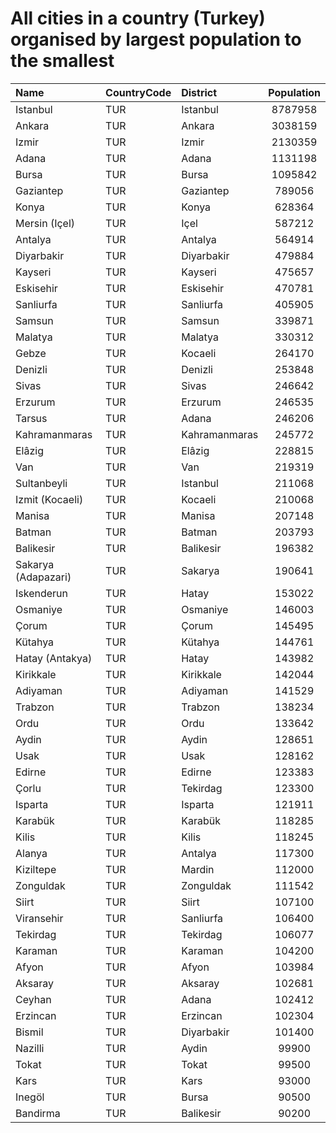 # All cities in a country (Turkey) organised by largest population to the smallest

| Name | CountryCode | District | Population |
| :--- | :--- | :--- | :---: |
|Istanbul|TUR|Istanbul|8787958|
|Ankara|TUR|Ankara|3038159|
|Izmir|TUR|Izmir|2130359|
|Adana|TUR|Adana|1131198|
|Bursa|TUR|Bursa|1095842|
|Gaziantep|TUR|Gaziantep|789056|
|Konya|TUR|Konya|628364|
|Mersin (Içel)|TUR|Içel|587212|
|Antalya|TUR|Antalya|564914|
|Diyarbakir|TUR|Diyarbakir|479884|
|Kayseri|TUR|Kayseri|475657|
|Eskisehir|TUR|Eskisehir|470781|
|Sanliurfa|TUR|Sanliurfa|405905|
|Samsun|TUR|Samsun|339871|
|Malatya|TUR|Malatya|330312|
|Gebze|TUR|Kocaeli|264170|
|Denizli|TUR|Denizli|253848|
|Sivas|TUR|Sivas|246642|
|Erzurum|TUR|Erzurum|246535|
|Tarsus|TUR|Adana|246206|
|Kahramanmaras|TUR|Kahramanmaras|245772|
|Elâzig|TUR|Elâzig|228815|
|Van|TUR|Van|219319|
|Sultanbeyli|TUR|Istanbul|211068|
|Izmit (Kocaeli)|TUR|Kocaeli|210068|
|Manisa|TUR|Manisa|207148|
|Batman|TUR|Batman|203793|
|Balikesir|TUR|Balikesir|196382|
|Sakarya (Adapazari)|TUR|Sakarya|190641|
|Iskenderun|TUR|Hatay|153022|
|Osmaniye|TUR|Osmaniye|146003|
|Çorum|TUR|Çorum|145495|
|Kütahya|TUR|Kütahya|144761|
|Hatay (Antakya)|TUR|Hatay|143982|
|Kirikkale|TUR|Kirikkale|142044|
|Adiyaman|TUR|Adiyaman|141529|
|Trabzon|TUR|Trabzon|138234|
|Ordu|TUR|Ordu|133642|
|Aydin|TUR|Aydin|128651|
|Usak|TUR|Usak|128162|
|Edirne|TUR|Edirne|123383|
|Çorlu|TUR|Tekirdag|123300|
|Isparta|TUR|Isparta|121911|
|Karabük|TUR|Karabük|118285|
|Kilis|TUR|Kilis|118245|
|Alanya|TUR|Antalya|117300|
|Kiziltepe|TUR|Mardin|112000|
|Zonguldak|TUR|Zonguldak|111542|
|Siirt|TUR|Siirt|107100|
|Viransehir|TUR|Sanliurfa|106400|
|Tekirdag|TUR|Tekirdag|106077|
|Karaman|TUR|Karaman|104200|
|Afyon|TUR|Afyon|103984|
|Aksaray|TUR|Aksaray|102681|
|Ceyhan|TUR|Adana|102412|
|Erzincan|TUR|Erzincan|102304|
|Bismil|TUR|Diyarbakir|101400|
|Nazilli|TUR|Aydin|99900|
|Tokat|TUR|Tokat|99500|
|Kars|TUR|Kars|93000|
|Inegöl|TUR|Bursa|90500|
|Bandirma|TUR|Balikesir|90200|
